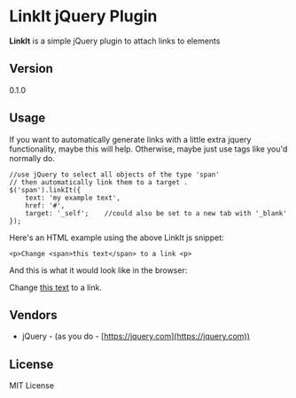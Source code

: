 LinkIt jQuery Plugin
=====

**LinkIt** is a simple jQuery plugin to attach links to elements

## Version ##
0.1.0

## Usage ##
If you want to automatically generate links with a little extra jquery functionality, maybe this will help. Otherwise, maybe just use <a> tags like you'd normally do.
	
	//use jQuery to select all objects of the type 'span' 
    // then automatically link them to a target .
	$('span').linkIt({
    	text: 'my example text',
		href: '#',
		target: '_self';	//could also be set to a new tab with '_blank'
    });
	
	
Here's an HTML example using the above LinkIt js snippet:

    <p>Change <span>this text</span> to a link <p>

And this is what it would look like in the browser:

Change [this text]('#') to a link.

## Vendors ##
* jQuery - (as you do - [https://jquery.com](https://jquery.com))

## License ##
MIT License
